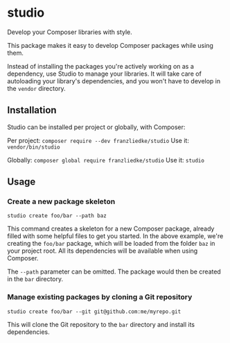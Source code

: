 # studio

Develop your Composer libraries with style.

This package makes it easy to develop Composer packages while using them.

Instead of installing the packages you're actively working on as a dependency, use Studio to manage your libraries.
It will take care of autoloading your library's dependencies, and you won't have to develop in the `vendor` directory.

## Installation

Studio can be installed per project or globally, with Composer:

Per project: `composer require --dev franzliedke/studio`
Use it: `vendor/bin/studio`

Globally: `composer global require franzliedke/studio`
Use it: `studio`

## Usage

### Create a new package skeleton

    studio create foo/bar --path baz

This command creates a skeleton for a new Composer package, already filled with some helpful files to get you started.
In the above example, we're creating the `foo/bar` package, which will be loaded from the folder `baz` in your project root.
All its dependencies will be available when using Composer.

The `--path` parameter can be omitted.
The package would then be created in the `bar` directory.

### Manage existing packages by cloning a Git repository

    studio create foo/bar --git git@github.com:me/myrepo.git

This will clone the Git repository to the `bar` directory and install its dependencies.
